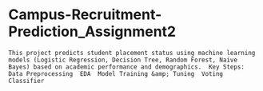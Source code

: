 # Campus-Recruitment-Prediction_Assignment2
    This project predicts student placement status using machine learning models (Logistic Regression, Decision Tree, Random Forest, Naive Bayes) based on academic performance and demographics.  Key Steps:  Data Preprocessing  EDA  Model Training &amp; Tuning  Voting Classifier
